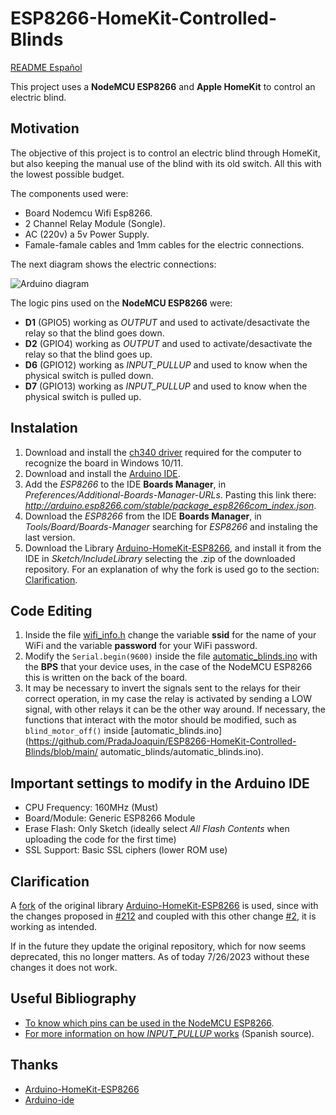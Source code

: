 # ESP8266-HomeKit-Controlled-Blinds

[README Español](https://github.com/PradaJoaquin/ESP8266-HomeKit-Controlled-Blinds/blob/main/README-es.md)

This project uses a **NodeMCU ESP8266** and **Apple HomeKit** to control an electric blind.

## Motivation
The objective of this project is to control an electric blind through HomeKit, but also keeping the manual use of the blind with its old switch. All this with the lowest possible budget.

The components used were:
- Board Nodemcu Wifi Esp8266.
- 2 Channel Relay Module (Songle).
- AC (220v) a 5v Power Supply.
- Famale-famale cables and 1mm cables for the electric connections.

The next diagram shows the electric connections:

![Arduino diagram](https://github.com/PradaJoaquin/ESP8266-HomeKit-Controlled-Blinds/assets/36085103/8a6294e3-b405-49e8-b67d-5883f2174126)

The logic pins used on the **NodeMCU ESP8266** were:
- **D1** (GPIO5) working as *OUTPUT* and used to activate/desactivate the relay so that the blind goes down.
- **D2** (GPIO4) working as *OUTPUT* and used to activate/desactivate the relay so that the blind goes up.
- **D6** (GPIO12) working as *INPUT_PULLUP* and used to know when the physical switch is pulled down.
- **D7** (GPIO13) working as *INPUT_PULLUP* and used to know when the physical switch is pulled up.

## Instalation
1. Download and install the [ch340 driver](https://sparks.gogo.co.nz/ch340.html) required for the computer to recognize the board in Windows 10/11.
2. Download and install the [Arduino IDE](https://www.arduino.cc/en/software).
3. Add the *ESP8266* to the IDE **Boards Manager**, in *Preferences/Additional-Boards-Manager-URLs*. Pasting this link there: *http://arduino.esp8266.com/stable/package_esp8266com_index.json*.
4. Download the *ESP8266* from the IDE **Boards Manager**, in *Tools/Board/Boards-Manager* searching for *ESP8266* and instaling the last version.
5. Download the Library [Arduino-HomeKit-ESP8266](https://github.com/PradaJoaquin/Arduino-HomeKit-ESP8266), and install it from the IDE in *Sketch/IncludeLibrary* selecting the .zip of the downloaded repository. For an explanation of why the fork is used go to the section: [Clarification](#clarification).

## Code Editing
1. Inside the file [wifi_info.h](https://github.com/PradaJoaquin/ESP8266-HomeKit-Controlled-Blinds/blob/main/automatic_blinds/wifi_info.h) change the variable **ssid** for the name of your WiFi and the variable **password** for your WiFi password.
2. Modify the `Serial.begin(9600)` inside the file [automatic_blinds.ino](https://github.com/PradaJoaquin/ESP8266-HomeKit-Controlled-Blinds/blob/main/automatic_blinds/automatic_blinds.ino) with the **BPS** that your device uses, in the case of the NodeMCU ESP8266 this is written on the back of the board.
3. It may be necessary to invert the signals sent to the relays for their correct operation, in my case the relay is activated by sending a LOW signal, with other relays it can be the other way around. If necessary, the functions that interact with the motor should be modified, such as `blind_motor_off()` inside [automatic_blinds.ino](https://github.com/PradaJoaquin/ESP8266-HomeKit-Controlled-Blinds/blob/main/ automatic_blinds/automatic_blinds.ino).

## Important settings to modify in the Arduino IDE
- CPU Frequency: 160MHz (Must)
- Board/Module: Generic ESP8266 Module
- Erase Flash: Only Sketch (ideally select *All Flash Contents* when uploading the code for the first time)
- SSL Support: Basic SSL ciphers (lower ROM use)

## Clarification
A [fork](https://github.com/PradaJoaquin/Arduino-HomeKit-ESP8266) of the original library [Arduino-HomeKit-ESP8266](https://github.com/Mixiaoxiao/Arduino-HomeKit-ESP8266) is used, since with the changes proposed in [#212](https://github.com/Mixiaoxiao/Arduino-HomeKit-ESP8266/pull/212) and coupled with this other change [#2](https://github.com/paullj1/Arduino-HomeKit-ESP8266/pull/2), it is working as intended.

If in the future they update the original repository, which for now seems deprecated, this no longer matters. As of today 7/26/2023 without these changes it does not work.

## Useful Bibliography
- [To know which pins can be used in the NodeMCU ESP8266](https://randomnerdtutorials.com/esp8266-pinout-reference-gpios/).
- [For more information on how *INPUT_PULLUP* works](https://aprendiendoarduino.wordpress.com/tag/input-pullup/) (Spanish source). 

## Thanks
- [Arduino-HomeKit-ESP8266](https://github.com/Mixiaoxiao/Arduino-HomeKit-ESP8266)
- [Arduino-ide](https://github.com/arduino/arduino-ide)
